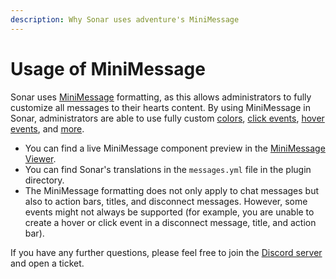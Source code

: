 ```yaml
---
description: Why Sonar uses adventure's MiniMessage
---
```


# Usage of MiniMessage

Sonar uses [MiniMessage](https://docs.advntr.dev/minimessage/) formatting, as this allows administrators to fully customize all messages to their hearts content. By using MiniMessage in Sonar, administrators are able to use fully custom [colors](https://docs.advntr.dev/minimessage/format.html#color), [click events](https://docs.advntr.dev/minimessage/format.html#click), [hover events](https://docs.advntr.dev/minimessage/format.html#hover), and [more](https://docs.advntr.dev/minimessage/format.html).

* You can find a live MiniMessage component preview in the [MiniMessage Viewer](https://webui.advntr.dev/).
* You can find Sonar's translations in the `messages.yml` file in the plugin directory.
* The MiniMessage formatting does not only apply to chat messages but also to action bars, titles, and disconnect messages. However, some events might not always be supported (for example, you are unable to create a hover or click event in a disconnect message, title, and action bar).

If you have any further questions, please feel free to join the [Discord server](https://jonesdev.xyz/discord) and open a ticket.
